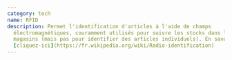 ```yaml
---
category: tech
name: RFID
description: Permet l'identification d'articles à l'aide de champs
  électromagnétiques, couramment utilisés pour suivre les stocks dans les
  magasins (mais pas pour identifier des articles individuels). En savoir plus
  [cliquez-ici](https://fr.wikipedia.org/wiki/Radio-identification)
---
```

